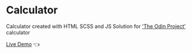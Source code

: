# Calculator

Calculator created with HTML SCSS and JS
Solution for ['The Odin Project'](https://www.theodinproject.com/) calculator

[Live Demo](https://rokufsd.github.io/calculator/) :point_left:
